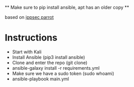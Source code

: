 ** Make sure to pip install ansible, apt has an older copy **

based on [ippsec parrot](https://github.com/IppSec/parrot-build)

# Instructions
* Start with Kali
* Install Ansible (pip3 install ansible)
* Clone and enter the repo (git clone)
* ansible-galaxy install -r requirements.yml
* Make sure we have a sudo token (sudo whoami)
* ansible-playbook main.yml

